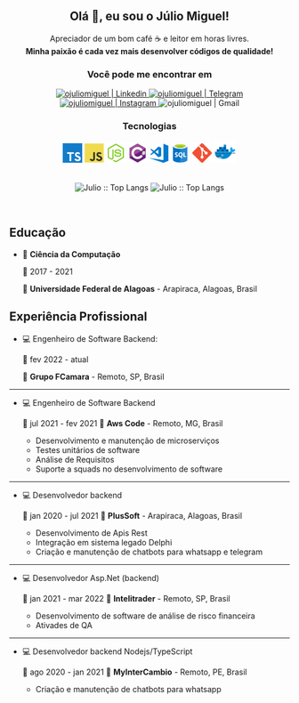 <h2 align="center">Olá 👋, eu sou o Júlio Miguel!</h2>

<p align="center">Apreciador de um bom café ☕ e leitor em horas livres. <br/> <b> Minha paixão é cada vez mais desenvolver códigos de qualidade! </b> </p>

<h3 align="center">Você pode me encontrar em</h3>

<div align="center">
    <a href="https://www.linkedin.com/in/j%C3%BAlio-miguel-82b8ab1a0"> 
         <img target="_blank" alt="ojuliomiguel | Linkedin" src="https://img.shields.io/badge/LinkedIn-0077B5?style=for-the-badge&logo=linkedin&logoColor=white&link=https://www.linkedin.com/in/j%C3%BAlio-miguel-82b8ab1a0/" />
    </a>
    <a href="https://t.me/juliomiguelsouza"> 
        <img  alt="ojuliomiguel | Telegram"  src="https://img.shields.io/badge/Telegram-2CA5E0?style=for-the-badge&logo=telegram&logoColor=white&link=https://t.me/juliomiguelsouza" />
    </a>
    <a href="https://instagram.com/solidcode42"> 
        <img  alt="ojuliomiguel | Instagram"  src="https://img.shields.io/badge/Instagram-E4405F?style=for-the-badge&logo=instagram&logoColor=white&link=https://instagram.com/solidcode42"/>
    </a>
    <a> 
        <img alt="ojuliomiguel | Gmail" src="https://img.shields.io/badge/Gmail-D14836?style=for-the-badge&logo=gmail&logoColor=white&link=mailto:juliomiguelsouzacosta@gmail.com" />
    </a>
     <br/>
    <h3>Tecnologias</h3>
    <img alt="Typescript" width="35px" src="assets/icons/ts.png" />
    <img alt="JavaScript" width="35px" src="assets/icons/js.png" />
    <img alt="Node.js" width="35px" src="assets/icons/nodejs.png" />
    <img alt="C#" width="35px" src="assets/icons/csharp.png" />
    <img alt="Visual Studio Code" width="35px" src="assets/icons/vscode.png" />
    <img alt="sql" width="35px" src="assets/icons/sql.png" />
    <img alt="git" width="35px" src="assets/icons/git.png" />
    <img alt="docker" width="40px" src="assets/icons/docker.png" />
    <br/>
    <br/>
    <!-- <h3>Atividades Recentes</h3> -->
</div>

<p align="center">
    <img align="center" height="165" src="https://github-readme-stats.vercel.app/api/top-langs/?username=ojuliomiguel&langs_count=8&layout=compact&theme=blueberry" alt="Julio :: Top Langs" />
    <img align="center"  src="https://github-readme-stats.vercel.app/api?username=ojuliomiguel&theme=blueberry&show_icons=true&count_private=true&include_all_commits=true&hide_title=true" alt="Julio :: Top Langs" />
</p>
            
<br />

## Educação
- 📖 **Ciência da Computação**
    
    📆 2017 - 2021

    📍 **Universidade Federal de Alagoas** - Arapiraca, Alagoas, Brasil

## Experiência Profissional

- :computer: Engenheiro de Software Backend:

    📆 fev 2022 - atual

    📍 **Grupo FCamara** - Remoto, SP, Brasil
---

- :computer: Engenheiro de Software Backend

    📆 jul 2021 - fev 2021 
    📍 **Aws Code** - Remoto, MG, Brasil
    
    - Desenvolvimento e manutenção de microserviços
    - Testes unitários de software
    - Análise de Requisitos
    - Suporte a squads no desenvolvimento de software 
---

- :computer: Desenvolvedor backend

    📆 jan 2020 - jul 2021
    📍 **PlusSoft** - Arapiraca, Alagoas, Brasil
    - Desenvolvimento de Apis Rest
    - Integração em sistema legado Delphi
    - Criação e manutenção de chatbots para whatsapp e telegram
---

- :computer: Desenvolvedor Asp.Net (backend)

    📆 jan 2021 - mar 2022
    📍 **Intelitrader** - Remoto, SP, Brasil
    
    - Desenvolvimento de software de análise de risco financeira
    - Ativades de QA
 ---
 
- :computer: Desenvolvedor backend Nodejs/TypeScript

    📆 ago 2020 - jan 2021
    📍 **MyInterCambio** - Remoto, PE, Brasil
    
    - Criação e manutenção de chatbots para whatsapp
 
<!--
**ojuliomiguel/ojuliomiguel** is a ✨ _special_ ✨ repository because its `README.md` (this file) appears on your GitHub profile.

Here are some ideas to get you started:

- 🔭 I’m currently working on ...
- 🌱 I’m currently learning ...
- 👯 I’m looking to collaborate on ...
- 🤔 I’m looking for help with ...
- 💬 Ask me about ...
- 📫 How to reach me: ...
- 😄 Pronouns: ...
- ⚡ Fun fact: ...
-->

[telegram]: https://t.me/juliomiguelsouza
[twitter]: https://twitter.com/ojuliomiguel
[gmail]: mailto:juliomiguelsouzacosta@gmailcom
[instagram]: https://www.instagram.com/solidcode42
